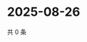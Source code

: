 # 2025-08-26

共 0 条

<!-- BEGIN ZHIHUQUESTIONS -->
<!-- 最后更新时间 Tue Aug 26 2025 08:54:25 GMT+0800 (China Standard Time) -->

<!-- END ZHIHUQUESTIONS -->
